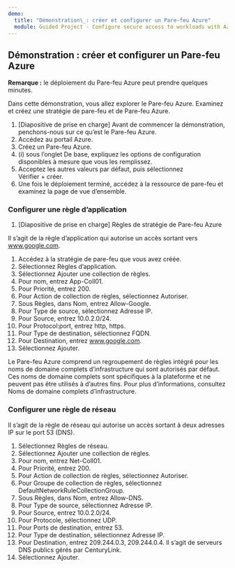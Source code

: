 ```yaml
---
demo:
  title: "Démonstration\_: créer et configurer un Pare-feu Azure"
  module: Guided Project - Configure secure access to workloads with Azure virtual networking services
---
```

## Démonstration : créer et configurer un Pare-feu Azure

**Remarque :** le déploiement du Pare-feu Azure peut prendre quelques minutes.

Dans cette démonstration, vous allez explorer le Pare-feu Azure.
Examinez et créez une stratégie de pare-feu et de Pare-feu Azure.
1.  [Diapositive de prise en charge] Avant de commencer la démonstration, penchons-nous sur ce qu’est le Pare-feu Azure.
2.  Accédez au portail Azure.
3.  Créez un Pare-feu Azure.
4.  (i) sous l’onglet De base, expliquez les options de configuration disponibles à mesure que vous les remplissez. 
5.  Acceptez les autres valeurs par défaut, puis sélectionnez Vérifier + créer.
6.  Une fois le déploiement terminé, accédez à la ressource de pare-feu et examinez la page de vue d’ensemble. 


### Configurer une règle d’application 

1. [Diapositive de prise en charge] Règles de stratégie de Pare-feu Azure

Il s’agit de la règle d’application qui autorise un accès sortant vers www.google.com.
1.  Accédez à la stratégie de pare-feu que vous avez créée.
2.  Sélectionnez Règles d’application.
3.  Sélectionnez Ajouter une collection de règles.
4.  Pour nom, entrez App-Coll01.
5.  Pour Priorité, entrez 200.
6.  Pour Action de collection de règles, sélectionnez Autoriser.
7.  Sous Règles, dans Nom, entrez Allow-Google.
8.  Pour Type de source, sélectionnez Adresse IP.
9.  Pour Source, entrez 10.0.2.0/24.
10. Pour Protocol:port, entrez http, https.
11. Pour Type de destination, sélectionnez FQDN.
12. Pour Destination, entrez www.google.com.
13. Sélectionnez Ajouter.

Le Pare-feu Azure comprend un regroupement de règles intégré pour les noms de domaine complets d’infrastructure qui sont autorisés par défaut. Ces noms de domaine complets sont spécifiques à la plateforme et ne peuvent pas être utilisés à d’autres fins. Pour plus d’informations, consultez Noms de domaine complets d’infrastructure.

### Configurer une règle de réseau
Il s’agit de la règle de réseau qui autorise un accès sortant à deux adresses IP sur le port 53 (DNS).
1.  Sélectionnez Règles de réseau.
2.  Sélectionnez Ajouter une collection de règles.
3.  Pour nom, entrez Net-Coll01.
4.  Pour Priorité, entrez 200.
5.  Pour Action de collection de règles, sélectionnez Autoriser.
6.  Pour Groupe de collection de règles, sélectionnez DefaultNetworkRuleCollectionGroup.
7.  Sous Règles, dans Nom, entrez Allow-DNS.
8.  Pour Type de source, sélectionnez Adresse IP.
9.  Pour Source, entrez 10.0.2.0/24.
10. Pour Protocole, sélectionnez UDP.
11. Pour Ports de destination, entrez 53.
12. Pour Type de destination, sélectionnez Adresse IP.
13. Pour Destination, entrez 209.244.0.3, 209.244.0.4.
Il s’agit de serveurs DNS publics gérés par CenturyLink.
14. Sélectionnez Ajouter.

